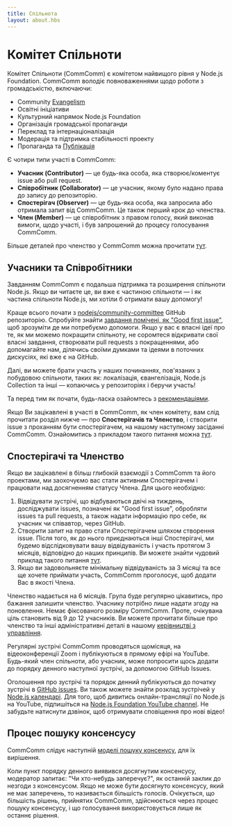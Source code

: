 ```yaml
---
title: Спільнота
layout: about.hbs
---
```


# Комітет Спільноти

Комітет Спільноти (CommComm) є комітетом найвищого рівня у Node.js Foundation. CommComm володіє повноваженнями щодо роботи з громадськістю, включаючи:
 - Community [Evangelism](https://github.com/nodejs/evangelism)
 - Освітні ініціативи
 - Культурний напрямок Node.js Foundation
 - Організація громадської пропаганди
 - Переклад та інтернаціоналізація
 - Модерація та підтримка стабільності проекту
 - Пропаганда та [Публікація](https://medium.com/the-node-js-collection)

Є чотири типи участі в CommComm:

  - **Учасник (Contributor)** ― це будь-яка особа, яка створює/коментує issue або pull request.
  - **Співробітник (Collaborator)** ― це учасник, якому було надано права до запису до репозиторію.
  - **Спостерігач (Observer)** ― це будь-яка особа, яка запросила або отримала запит від CommComm. Це також перший крок до членства.
  - **Член (Member)** ― це співробітник з правом голосу, який виконав вимоги, щодо участі, і був запрошений до процесу голосування CommComm.

Більше деталей про членство у CommComm можна прочитати [тут](https://github.com/nodejs/community-committee).

## Учасники та Співробітники

Завданням CommComm є подальша підтримка та розширення спільноти Node.js. Якщо ви читаєте це, ви вже є частиною спільноти ― і як частина спільноти Node.js, ми хотіли б отримати вашу допомогу!

Краще всього почати з [nodejs/community-committee](https://github.com/nodejs/community-committee) GitHub репозиторію. Спробуйте знайти [завдання помічені, як "Good first issue"](https://github.com/nodejs/community-committee/labels/good%20first%20issue), щоб зрозуміти де ми потребуємо допомоги. Якщо у вас є власні ідеї про те, як ми можемо покращити спільноту, не соромтеся відкривати свої власні завдання, створювати pull requests з покращеннями, або допомагайте нам, ділячись своїми думками та ідеями в поточних дискусіях, які вже є на GitHub.

Далі, ви можете брати участь у наших починаннях, пов'язаних з побудовою спільноти, таких як: локалізація, євангелізація, Node.js Collection та інші ― копаючись у репозиторіях і беручи участь!

Та перед тим як почати, будь-ласка озайомтесь з [рекомендаціями](https://github.com/nodejs/community-committee/blob/master/governance/COLLABORATOR_GUIDE.md).

Якщо Ви зацікавлені в участі в CommComm, як член комітету, вам слід прочитати розділ нижче ― про **Спостерігачів та Членство**, і створити issue з проханням бути спостерігачем, на нашому наступному засіданні CommComm. Ознайомитись з прикладом такого питання можна [тут](https://github.com/nodejs/community-committee/issues/142).

## Спостерігачі та Членство

Якщо ви зацікавлені в більш глибокій взаємодії з CommComm та його проектами, ми заохочуємо вас стати активним Спостерігачем і працювати над досягненням статусу Члена. Для цього необхідно:

 1. Відвідувати зустрічі, що відбуваються двічі на тиждень, досліджувати issues, позначені як "Good first issue", обробляти issues та pull requests, а також надати інформацію про себе, як учасник чи співавтор, через GitHub.
 2. Створити запит на право стати Спостерігачем шляхом створення issue. Після того, як до нього приєднаються інші Спостерігачі, ми будемо відслідковувати вашу відвідуваність і участь протягом 3 місяців, відповідно до наших принципів. Ви можете знайти чудовий приклад такого питання [тут](https://github.com/nodejs/community-committee/issues/142).
 3. Якщо ви задовольняєте мінімальну відвідуваність за 3 місяці та все ще хочете приймати участь, CommComm проголосує, щоб додати Вас в якості Члена.

Членство надається на 6 місяців. Група буде регулярно цікавитись, про бажання залишити членство. Учаснику потрібно лише надати згоду на поновлення. Немає фіксованого розміру CommComm. Проте, очікувана ціль становить від 9 до 12 учасників. Ви можете прочитати більше про членство та інші адміністративні деталі в нашому [керівництві з управління](https://github.com/nodejs/community-committee/blob/master/GOVERNANCE.md).

Регулярні зустрічі CommComm проводяться щомісяця, на відеоконференції Zoom і публікуються в прямому ефірі на YouTube. Будь-який член спільноти, або учасник, може попросити щось додати до порядку денного наступної зустрічі, за допомогою GitHub Issues.

Оголошення про зустрічі та порядок денний публікуються до початку зустрічі в [GitHub issues](https://github.com/nodejs/community-committee/issues). Ви також можете знайти розклад зустрічей у [Node.js календарі](https://nodejs.org/calendar). Для того, щоб дивитись онлайн-трансляції по Node.js на YouTube, підпишіться на [Node.js Foundation YouTube channel](https://www.youtube.com/channel/UCQPYJluYC_sn_Qz_XE-YbTQ). Не забудьте натиснути дзвінок, щоб отримувати сповіщення про нові відео!

## Процес пошуку консенсусу

CommComm слідує наступній [моделі пошуку консенусу](https://en.wikipedia.org/wiki/Consensus-seeking_decision-making), для їх вирішення.

Коли пункт порядку денного виявився досягнутим консенсусу, модератор запитає: "Чи хто-небудь заперечує?", як останній заклик до незгоди з консенсусом. Якщо не може бути досягнуто консенсусу, який не має заперечень, то називається більшість голосів. Очікується, що більшість рішень, прийнятих CommComm, здійснюється через процес пошуку консенсусу, і що голосування використовується лише як останнє рішення.

